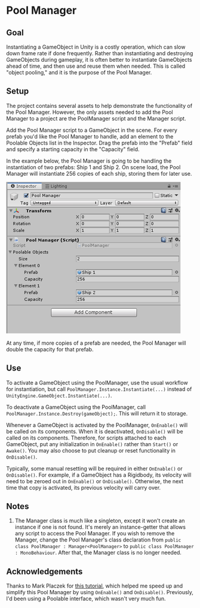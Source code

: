 # Pool Manager

## Goal
Instantiating a GameObject in Unity is a costly operation, which can slow down frame rate if done frequently. Rather than instantiating and destroying GameObjects during gameplay, it is often better to instantiate GameObjects ahead of time, and then use and reuse them when needed. This is called "object pooling," and it is the purpose of the Pool Manager.


## Setup

The project contains several assets to help demonstrate the functionality of the Pool Manager. However, the only assets needed to add the Pool Manager to a project are the PoolManager script and the Manager script.

Add the Pool Manager script to a GameObject in the scene. For every prefab you'd like the Pool Manager to handle, add an element to the Poolable Objects list in the Inspector. Drag the prefab into the "Prefab" field and specify a starting capacity in the "Capacity" field.

In the example below, the Pool Manager is going to be handling the instantiation of two prefabs: Ship 1 and Ship 2. On scene load, the Pool Manager will instantiate 256 copies of each ship, storing them for later use.

![The Pool Manager script attached to a GameObject in the scene.](Screenshots/screenshot_01.png)

At any time, if more copies of a prefab are needed, the Pool Manager will double the capacity for that prefab.


## Use

To activate a GameObject using the PoolManager, use the usual workflow for instantiation, but call ```PoolManager.Instance.Instantiate(...)``` instead of ```UnityEngine.GameObject.Instantiate(...)```.

To deactivate a GameObject using the PoolManager, call ```PoolManager.Instance.Destroy(gameObject);```. This will return it to storage.

Whenever a GameObject is activated by the PoolManager, ```OnEnable()``` will be called on its components. When it is deactivated, ```OnDisable()``` will be called on its components. Therefore, for scripts attached to each GameObject, put any initialization in ```OnEnable()``` rather than ```Start()``` or ```Awake()```. You may also choose to put cleanup or reset functionality in ```OnDisable()```.

Typically, some manual resetting will be required in either ```OnEnable()``` or ```OnDisable()```. For example, if a GameObject has a Rigidbody, its velocity will need to be zeroed out in ```OnEnable()``` or ```OnDisable()```. Otherwise, the next time that copy is activated, its previous velocity will carry over.


## Notes

1. The Manager class is much like a singleton, except it won't create an instance if one is not found. It's merely an instance-getter that allows any script to access the Pool Manager. If you wish to remove the Manager, change the Pool Manager's class declaration from ```public class PoolManager : Manager<PoolManager>``` to ```public class PoolManager : MonoBehaviour```. After that, the Manager class is no longer needed.


## Acknowledgements

Thanks to Mark Placzek for [this tutorial](https://www.raywenderlich.com/847-object-pooling-in-unity), which helped me speed up and simplify this Pool Manager by using ```OnEnable()``` and ```OnDisable()```. Previously, I'd been using a Poolable interface, which wasn't very much fun.



